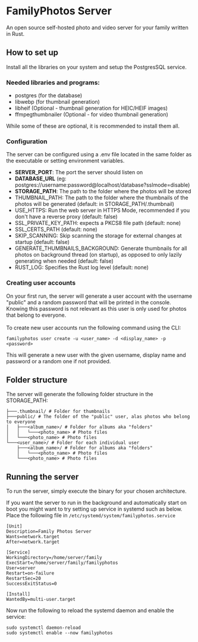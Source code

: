 # FamilyPhotos Server

An open source self-hosted photo and video server for your family written in Rust.

## How to set up
Install all the libraries on your system and setup the PostgresSQL service.

### Needed libraries and programs:
- postgres (for the database)
- libwebp (for thumbnail generation)
- libheif (Optional - thumbnail generation for HEIC/HEIF images)
- ffmpegthumbnailer (Optional - for video thumbnail generation)

While some of these are optional, it is recommended to install them all.

### Configuration
The server can be configured using a .env file located in the same folder as the executable or setting environment variables.<br>

- **SERVER_PORT**: The port the server should listen on
- **DATABASE_URL** (eg: postgres://username:password@localhost/database?sslmode=disable)
- **STORAGE_PATH**: The path to the folder where the photos will be stored
- THUMBNAIL_PATH: The path to the folder where the thumbnails of the photos will be generated (default: in STORAGE_PATH/.thumbnail)
- USE_HTTPS: Run the web server in HTTPS Mode, recommended if you don't have a reverse proxy (default: false)
- SSL_PRIVATE_KEY_PATH: expects a PKCS8 file path (default: none)
- SSL_CERTS_PATH (default: none)
- SKIP_SCANNING: Skip scanning the storage for external changes at startup (default: false)
- GENERATE_THUMBNAILS_BACKGROUND: Generate thumbnails for all photos on background thread (on startup), as opposed to only lazily generating when needed (default: false)
- RUST_LOG: Specifies the Rust log level (default: none)

### Creating user accounts
On your first run, the server will generate a user account with the username "public" and a random password that will be printed in the console.<br>
Knowing this password is not relevant as this user is only used for photos that belong to everyone.<br><br>
To create new user accounts run the following command using the CLI:<br>
```commandline
familyphotos user create -u <user_name> -d <display_name> -p <password>
```
This will generate a new user with the given username, display name and password or a random one if not provided.<br>

## Folder structure
The server will generate the following folder structure in the STORAGE_PATH:
```
├───.thumbnail/ # Folder for thumbnails
├───public/ # The folder of the "public" user, alas photos who belong to everyone
│   ├───<album_name>/ # Folder for albums aka "folders"
│   │   └───<photo_name> # Photo files
│   └───<photo_name> # Photo files
└───<user_name>/ # Folder for each individual user
    ├───<album_name>/ # Folder for albums aka "folders"
    │   └───<photo_name> # Photo files
    └───<photo_name> # Photo files
```

## Running the server
To run the server, simply execute the binary for your chosen architecture.<br>

If you want the server to run in the background and automatically start on boot you might want to try setting up service in systemd such as below.<br>
Place the following file in `/etc/systemd/system/familyphotos.service`
```
[Unit]
Description=Family Photos Server
Wants=network.target
After=network.target

[Service]
WorkingDirectory=/home/server/family
ExecStart=/home/server/family/familyphotos
User=server
Restart=on-failure
RestartSec=20
SuccessExitStatus=0

[Install]
WantedBy=multi-user.target
```
Now run the following to reload the systemd daemon and enable the service:
```commandline
sudo systemctl daemon-reload
sudo systemctl enable --now familyphotos
```